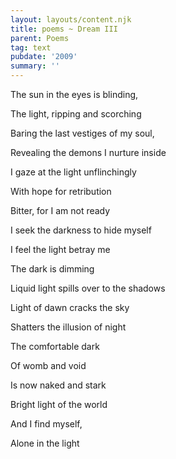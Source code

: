 ```yaml
---
layout: layouts/content.njk
title: poems ~ Dream III
parent: Poems
tag: text
pubdate: '2009'
summary: ''
---
```

The sun in the eyes is blinding,

The light, ripping and scorching

Baring the last vestiges of my soul,

Revealing the demons I nurture inside

I gaze at the light unflinchingly

With hope for retribution

Bitter, for I am not ready

I seek the darkness to hide myself

I feel the light betray me

The dark is dimming

Liquid light spills over to the shadows

Light of dawn cracks the sky

Shatters the illusion of night

The comfortable dark

Of womb and void

Is now naked and stark

Bright light of the world

And I find myself,

Alone in the light
